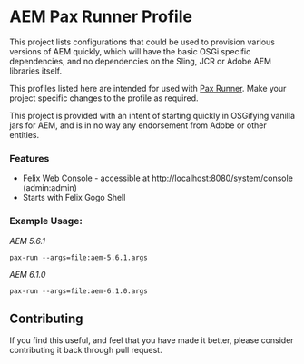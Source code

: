 # AEM Pax Runner Profile

This project lists configurations that could be used to provision various versions of AEM quickly, which will have the basic OSGi specific dependencies, and no dependencies on the Sling, JCR or Adobe AEM libraries itself.

This profiles listed here are intended for used with [Pax Runner](https://ops4j1.jira.com/wiki/display/paxrunner/Pax+Runner). Make your project specific changes to the profile as required.

This project is provided with an intent of starting quickly in OSGifying vanilla jars for AEM, and is in no way any endorsement from Adobe or other entities.

### Features
* Felix Web Console - accessible at [http://localhost:8080/system/console](http://localhost:8080/system/console) (admin:admin)
* Starts with Felix Gogo Shell


### Example Usage:

*AEM 5.6.1*

	pax-run --args=file:aem-5.6.1.args
	
*AEM 6.1.0*

	pax-run --args=file:aem-6.1.0.args
	
## Contributing
If you find this useful, and feel that you have made it better, please consider contributing it back through pull request.